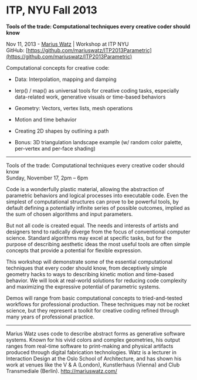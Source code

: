 # ITP, NYU Fall 2013
**Tools of the trade: Computational techniques every creative coder should know**


Nov 11, 2013 - [Marius Watz](http://mariuswatz.com) | Workshop at ITP NYU<br />
GitHub: [https://github.com/mariuswatz/ITP2013Parametric](https://github.com/mariuswatz/ITP2013Parametric)

Computational concepts for creative code:

- Data: Interpolation, mapping and damping
- lerp() / map() as universal tools for creative coding tasks, especially data-related work, 
generative visuals or time-based behaviors

- Geometry: Vectors, vertex lists, mesh operations
- Motion and time behavior
- Creating 2D shapes by outlining a path
- Bonus: 3D triangulation landscape example (w/ random color palette, per-vertex and per-face shading)


---

Tools of the trade: Computational techniques every creative coder should know<br/>
Sunday, November 17, 2pm – 6pm

Code is a wonderfully plastic material, allowing the abstraction of parametric behaviors 
and logical processes into executable code. Even the simplest of computational structures 
can prove to be powerful tools, by default defining a potentially infinite series of possible 
outcomes, implied as the sum of chosen algorithms and input parameters.

But not all code is created equal. The needs and interests of artists and designers tend to 
radically diverge from the focus of conventional computer science. Standard algorithms may 
excel at specific tasks, but for the purpose of describing aesthetic ideas the most useful 
tools are often simple concepts that provide a potential for flexible expression. 

This workshop will demonstrate some of the essential computational techniques that every 
coder should know, from deceptively simple geometry hacks to ways to describing kinetic 
motion and time-based behavior. We will look at real-world solutions for reducing code 
complexity and maximizing the expressive potential of parametric  systems. 

Demos will range from basic computational concepts to tried-and-tested workflows for 
professional production. These techniques may not be rocket science, but they represent a 
toolkit for creative coding refined through many years of professional practice.

---

Marius Watz uses code to describe abstract forms as generative software systems. Known for 
his vivid colors and complex geometries, his output ranges from real-time software to 
print-making and physical artifacts produced through digital fabrication technologies. Watz 
is a lecturer in Interaction Design at the Oslo School of Architecture, and has shown his 
work at venues like the V & A (London), Kunstlerhaus (Vienna) and Club Transmediale (Berlin).
http://mariuswatz.com/